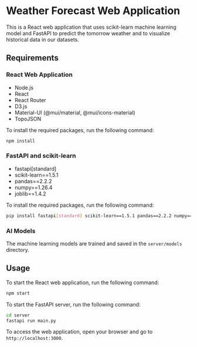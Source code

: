 # Weather Forecast Web Application
This is a React web application that uses scikit-learn machine learning model and FastAPI to predict the tomorrow weather and to visualize historical data in our datasets.

## Requirements
### React Web Application
- Node.js
- React
- React Router
- D3.js
- Material-UI (@mui/material, @mui/icons-material)
- TopoJSON

To install the required packages, run the following command:
```bash
npm install
```

### FastAPI and scikit-learn
- fastapi[standard]
- scikit-learn==1.5.1
- pandas==2.2.2
- numpy==1.26.4
- joblib==1.4.2

To install the required packages, run the following command:
```bash
pip install fastapi[standard] scikit-learn==1.5.1 pandas==2.2.2 numpy==1.26.4 joblib==1.4.2
```

### AI Models
The machine learning models are trained and saved in the `server/models` directory.

## Usage

To start the React web application, run the following command:
```bash
npm start
```

To start the FastAPI server, run the following command:
```bash
cd server
fastapi run main.py
```

To access the web application, open your browser and go to `http://localhost:3000`.